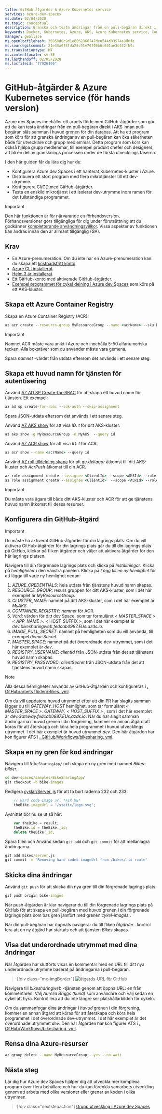 ```yaml
---
title: GitHub åtgärder & Azure Kubernetes service
services: azure-dev-spaces
ms.date: 02/04/2020
ms.topic: conceptual
description: Granska och testa ändringar från en pull-begäran direkt i Azure Kubernetes-tjänsten med hjälp av GitHub-åtgärder och Azure dev Spaces
keywords: Docker, Kubernetes, Azure, AKS, Azure Kubernetes service, Containers, GitHub Actions, Helm, service nät, service mask-routning, kubectl, K8s
manager: gwallace
ms.openlocfilehash: 35050d0c9d1e6062866747dc8544d03574a8d8fe
ms.sourcegitcommit: 21e33a0f3fda25c91e7670666c601ae3d422fb9c
ms.translationtype: MT
ms.contentlocale: sv-SE
ms.lasthandoff: 02/05/2020
ms.locfileid: "77026106"
---
```

# <a name="github-actions--azure-kubernetes-service-preview"></a>GitHub-åtgärder & Azure Kubernetes service (för hands version)

Azure dev Spaces innehåller ett arbets flöde med GitHub-åtgärder som gör att du kan testa ändringar från en pull-begäran direkt i AKS innan pull-begäran slås samman i huvud grenen för din databas. Att ha ett program som körs för att granska ändringar av en pull-begäran kan öka säkerheten både för utvecklare och grupp medlemmar. Detta program som körs kan också hjälpa grupp medlemmar, till exempel produkt chefer och designers, att bli en del av gransknings processen under de första utvecklings faserna.

I den här guiden får du lära dig hur du:

* Konfigurera Azure dev Spaces i ett hanterat Kubernetes-kluster i Azure.
* Distribuera ett stort program med flera mikrotjänster till ett dev-utrymme.
* Konfigurera CI/CD med GitHub-åtgärder.
* Testa en enskild mikrotjänst i ett isolerat dev-utrymme inom ramen för det fullständiga programmet.

> [!IMPORTANT]
> Den här funktionen är för närvarande en förhandsversion. Förhandsversioner görs tillgängliga för dig under förutsättning att du godkänner [kompletterande användningsvillkor](https://azure.microsoft.com/support/legal/preview-supplemental-terms/). Vissa aspekter av funktionen kan ändras innan den är allmänt tillgänglig (GA).

## <a name="prerequisites"></a>Krav

* En Azure-prenumeration. Om du inte har en Azure-prenumeration kan du skapa ett [kostnadsfritt konto](https://azure.microsoft.com/free).
* [Azure CLI installerat][azure-cli-installed].
* [Helm 3 är installerat][helm-installed].
* Ett GitHub-konto med [aktiverade GitHub-åtgärder][github-actions-beta-signup].
* [Exempel programmet för cykel delning i Azure dev Spaces](https://github.com/Azure/dev-spaces/tree/master/samples/BikeSharingApp/README.md) som körs på ett AKS-kluster.

## <a name="create-an-azure-container-registry"></a>Skapa ett Azure Container Registry

Skapa en Azure Container Registry (ACR):

```cmd
az acr create --resource-group MyResourceGroup --name <acrName> --sku Basic
```

> [!IMPORTANT]
> Namnet ACR måste vara unikt i Azure och innehålla 5-50 alfanumeriska tecken. Alla bokstäver som du använder måste vara gemena.

Spara *namnet* -värdet från utdata eftersom det används i ett senare steg.

## <a name="create-a-service-principal-for-authentication"></a>Skapa ett huvud namn för tjänsten för autentisering

Använd [AZ AD SP Create-for-RBAC][az-ad-sp-create-for-rbac] för att skapa ett huvud namn för tjänsten. Ett exempel:

```cmd
az ad sp create-for-rbac --sdk-auth --skip-assignment
```

Spara JSON-utdata eftersom det används i ett senare steg.

Använd [AZ AKS show][az-aks-show] för att visa *ID: t* för ditt AKS-kluster:

```cmd
az aks show -g MyResourceGroup -n MyAKS  --query id
```

Använd [AZ ACR show][az-acr-show] för att visa *ID: t* för ACR:

```cmd
az acr show --name <acrName> --query id
```

Använd [AZ roll tilldelning skapa][az-role-assignment-create] för att ge *deltagar* åtkomst till ditt AKS-kluster och *AcrPush* åtkomst till din ACR.

```cmd
az role assignment create --assignee <ClientId> --scope <AKSId> --role Contributor
az role assignment create --assignee <ClientId>  --scope <ACRId> --role AcrPush
```

> [!IMPORTANT]
> Du måste vara ägare till både ditt AKS-kluster och ACR för att ge tjänstens huvud namn åtkomst till dessa resurser.

## <a name="configure-your-github-action"></a>Konfigurera din GitHub-åtgärd

> [!IMPORTANT]
> Du måste ha aktiverat GitHub-åtgärder för din lagrings plats. Om du vill aktivera GitHub-åtgärder för din lagrings plats går du till din lagrings plats på GitHub, klickar på fliken åtgärder och väljer att aktivera åtgärder för den här lagrings platsen.

Navigera till din förgrenade lagrings plats och klicka på *Inställningar*. Klicka på *hemligheter* i den vänstra panelen. Klicka på *Lägg till en ny hemlighet* för att lägga till varje ny hemlighet nedan:

1. *AZURE_CREDENTIALS*: hela utdata från tjänstens huvud namn skapas.
1. *RESOURCE_GROUP*: resurs gruppen för ditt AKS-kluster, som i det här exemplet är *MyResourceGroup*.
1. *CLUSTER_NAME*: namnet på ditt AKS-kluster, som i det här exemplet är *MyAKS*.
1. *CONTAINER_REGISTRY*: *namnet* för ACR.
1. *Värd*: värden för ditt dev Space, som tar formuläret *< MASTER_SPACE >. < APP_NAME >. <* HOST_SUFFIX >, som i det här exemplet är *dev.bikesharingweb.fedcab0987.EUs.azds.io*.
1. *IMAGE_PULL_SECRET*: namnet på hemligheten som du vill använda, till exempel *demo-Secret*.
1. *MASTER_SPACE*: namnet på det överordnade dev-utrymmet, som i det här exemplet är *dev*.
1. *REGISTRY_USERNAME*: *clientId* från JSON-utdata från det att tjänstens huvud namn skapas.
1. *REGISTRY_PASSWORD*: *clientSecret* från JSON-utdata från det att tjänstens huvud namn skapas.

> [!NOTE]
> Alla dessa hemligheter används av GitHub-åtgärden och konfigureras i [. GitHub/arbets flöden/Bikes. yml][github-action-yaml].

Om du vill uppdatera huvud utrymmet efter att din PR har slagits samman lägger du till *GATEWAY_HOST* hemlighet, som tar formuläret *< MASTER_SPACE >. GATEWAY. < HOST_SUFFIX >* , som i det här exemplet är *dev.Gateway.fedcab0987.EUs.azds.io*. När du har slagit samman ändringarna i huvud grenen i din förgrening, kommer en annan åtgärd att köras för att återskapa och köra hela programmet i huvud utvecklings utrymmet. I det här exemplet är huvud utrymmet *dev*. Den här åtgärden har kon figurer ATS i [. GitHub/Workflows/bikesharing. yml][github-action-bikesharing-yaml].

## <a name="create-a-new-branch-for-code-changes"></a>Skapa en ny gren för kod ändringar

Navigera till `BikeSharingApp/` och skapa en ny gren med namnet *Bikes-bilder*.

```cmd
cd dev-spaces/samples/BikeSharingApp/
git checkout -b bike-images
```

Redigera [cyklar/Server. js][bikes-server-js] för att ta bort raderna 232 och 233:

```javascript
    // Hard code image url *FIX ME*
    theBike.imageUrl = "/static/logo.svg";
```

Avsnittet bör nu se ut så här:

```javascript
    var theBike = result;
    theBike.id = theBike._id;
    delete theBike._id;
```

Spara filen och Använd sedan `git add` och `git commit` för att mellanlagra ändringarna.

```cmd
git add Bikes/server.js 
git commit -m "Removing hard coded imageUrl from /bikes/:id route"
```

## <a name="push-your-changes"></a>Skicka dina ändringar

Använd `git push` för att skicka din nya gren till din förgrenade lagrings plats:

```cmd
git push origin bike-images
```

När push-åtgärden är klar navigerar du till din förgrenade lagrings plats på GitHub för att skapa en pull-begäran med *huvud* grenen i din förgrenade lagrings plats som bas gren jämfört med grenen *cykel-images* .

När din pull-begäran har öppnats navigerar du till fliken *åtgärder* . kontrol lera att en ny åtgärd har startats och att tjänsten *Bikes* skapas.

## <a name="view-the-child-space-with-your-changes"></a>Visa det underordnade utrymmet med dina ändringar

När åtgärden har slutförts visas en kommentar med en URL till ditt nya underordnade utrymme baserat på ändringarna i pull-begäran.

> [!div class="mx-imgBorder"]
> ![åtgärds-URL för GitHub](../media/github-actions/github-action-url.png)

Navigera till *bikesharingweb* -tjänsten genom att öppna URL: en från kommentaren. Välj *Aurelia Briggs (kund)* som användare och välj sedan en cykel att hyra. Kontrol lera att du inte längre ser platshållarbilden för cykeln.

Om du sammanfogar dina ändringar i *huvud* grenen i din förgrening, kommer en annan åtgärd att köras för att återskapa och köra hela programmet i det överordnade dev-utrymmet. I det här exemplet är det överordnade utrymmet *dev*. Den här åtgärden har kon figurer ATS i [. GitHub/Workflows/bikesharing. yml][github-action-bikesharing-yaml].

## <a name="clean-up-your-azure-resources"></a>Rensa dina Azure-resurser

```cmd
az group delete --name MyResourceGroup --yes --no-wait
```

## <a name="next-steps"></a>Nästa steg

Lär dig hur Azure dev Spaces hjälper dig att utveckla mer komplexa program över flera behållare och hur du kan förenkla samarbets utveckling genom att arbeta med olika versioner eller grenar av koden i olika utrymmen.

> [!div class="nextstepaction"]
> [Grupp utveckling i Azure dev Spaces][team-quickstart]

[azure-cli-installed]: /cli/azure/install-azure-cli?view=azure-cli-latest
[az-ad-sp-create-for-rbac]: /cli/azure/ad/sp#az-ad-sp-create-for-rbac
[az-acr-show]: /cli/azure/acr#az-acr-show
[az-aks-show]: /cli/azure/aks?view=azure-cli-latest#az-aks-show
[az-role-assignment-create]: /cli/azure/role/assignment#az-role-assignment-create
[bikes-server-js]: https://github.com/Azure/dev-spaces/blob/master/samples/BikeSharingApp/Bikes/server.js#L232-L233
[bike-sharing-gh]: https://github.com/Azure/dev-spaces/
[bike-sharing-values-yaml]: https://github.com/Azure/dev-spaces/blob/master/samples/BikeSharingApp/charts/values.yaml
[github-actions-beta-signup]: https://github.com/features/actions
[github-action-yaml]: https://github.com/Azure/dev-spaces/blob/master/.github/workflows/bikes.yml
[github-action-bikesharing-yaml]: https://github.com/Azure/dev-spaces/blob/master/.github/workflows/bikesharing.yml
[helm-installed]: https://helm.sh/docs/intro/install/
[supported-regions]: https://azure.microsoft.com/global-infrastructure/services/?products=kubernetes-service
[sp-acr]: ../../container-registry/container-registry-auth-service-principal.md
[sp-aks]: ../../aks/kubernetes-service-principal.md
[team-quickstart]: ../quickstart-team-development.md
